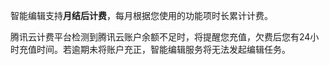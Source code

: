 
智能编辑支持**月结后计费**，每月根据您使用的功能项时长累计计费。

腾讯云计费平台检测到腾讯云账户余额不足时，将提醒您充值，欠费后您有24小时充值时间。若逾期未将账户充正，智能编辑服务将无法发起编辑任务。
